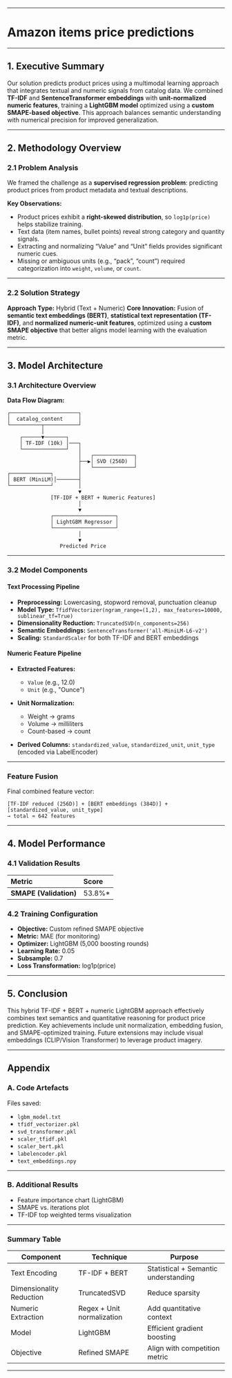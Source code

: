 
---

#  **Amazon items price predictions**

---

## **1. Executive Summary**

Our solution predicts product prices using a multimodal learning approach that integrates textual and numeric signals from catalog data.
We combined **TF-IDF** and **SentenceTransformer embeddings** with **unit-normalized numeric features**, training a **LightGBM model** optimized using a **custom SMAPE-based objective**.
This approach balances semantic understanding with numerical precision for improved generalization.

---

## **2. Methodology Overview**

### **2.1 Problem Analysis**

We framed the challenge as a **supervised regression problem**: predicting product prices from product metadata and textual descriptions.

**Key Observations:**

* Product prices exhibit a **right-skewed distribution**, so `log1p(price)` helps stabilize training.
* Text data (item names, bullet points) reveal strong category and quantity signals.
* Extracting and normalizing “Value” and “Unit” fields provides significant numeric cues.
* Missing or ambiguous units (e.g., “pack”, “count”) required categorization into `weight`, `volume`, or `count`.

---

### **2.2 Solution Strategy**

**Approach Type:** Hybrid (Text + Numeric)
**Core Innovation:**
Fusion of **semantic text embeddings (BERT)**, **statistical text representation (TF-IDF)**, and **normalized numeric-unit features**, optimized using a **custom SMAPE objective** that better aligns model learning with the evaluation metric.

---

## **3. Model Architecture**

### **3.1 Architecture Overview**

**Data Flow Diagram:**

```
┌──────────────────────┐
│  catalog_content     │
└──────────┬───────────┘
           │
    ┌──────▼───────┐
    │ TF-IDF (10k) │───┐
    └──────────────┘   │
                       │   ┌─────────────┐
                       ├──▶│ SVD (256D)  │
                       │   └─────────────┘
┌─────────────┐        │
│ BERT (MiniLM)│───────┤
└─────────────┘        │
                       ▼
              [TF-IDF + BERT + Numeric Features]
                       │
                       ▼
              ┌────────────────────┐
              │ LightGBM Regressor │
              └────────────────────┘
                       │
                       ▼
                 Predicted Price
```

---

### **3.2 Model Components**

#### **Text Processing Pipeline**

* **Preprocessing:**
  Lowercasing, stopword removal, punctuation cleanup
* **Model Type:**
  `TfidfVectorizer(ngram_range=(1,2), max_features=10000, sublinear_tf=True)`
* **Dimensionality Reduction:**
  `TruncatedSVD(n_components=256)`
* **Semantic Embeddings:**
  `SentenceTransformer('all-MiniLM-L6-v2')`
* **Scaling:**
  `StandardScaler` for both TF-IDF and BERT embeddings

#### **Numeric Feature Pipeline**

* **Extracted Features:**

  * `Value` (e.g., 12.0)
  * `Unit` (e.g., "Ounce")
* **Unit Normalization:**

  * Weight → grams
  * Volume → milliliters
  * Count-based → count
* **Derived Columns:**
  `standardized_value`, `standardized_unit`, `unit_type` (encoded via LabelEncoder)

---

### **Feature Fusion**

Final combined feature vector:

```
[TF-IDF reduced (256D)] + [BERT embeddings (384D)] + [standardized_value, unit_type]
→ total ≈ 642 features
```

---

## **4. Model Performance**

### **4.1 Validation Results**

| Metric                 | Score         |
| :--------------------- | :------------ |
| **SMAPE (Validation)** |  53.8%*       |



### **4.2 Training Configuration**

* **Objective:** Custom refined SMAPE objective
* **Metric:** MAE (for monitoring)
* **Optimizer:** LightGBM (5,000 boosting rounds)
* **Learning Rate:** 0.05
* **Subsample:** 0.7
* **Loss Transformation:** log1p(price)

---

## **5. Conclusion**

This hybrid TF-IDF + BERT + numeric LightGBM approach effectively combines text semantics and quantitative reasoning for product price prediction.
Key achievements include unit normalization, embedding fusion, and SMAPE-optimized training.
Future extensions may include visual embeddings (CLIP/Vision Transformer) to leverage product imagery.

---

## **Appendix**

### **A. Code Artefacts**

Files saved:

* `lgbm_model.txt`
* `tfidf_vectorizer.pkl`
* `svd_transformer.pkl`
* `scaler_tfidf.pkl`
* `scaler_bert.pkl`
* `labelencoder.pkl`
* `text_embeddings.npy`

---

### **B. Additional Results**

* Feature importance chart (LightGBM)
* SMAPE vs. iterations plot
* TF-IDF top weighted terms visualization

---

###  **Summary Table**

| Component                | Technique                  | Purpose                              |
| ------------------------ | -------------------------- | ------------------------------------ |
| Text Encoding            | TF-IDF + BERT              | Statistical + Semantic understanding |
| Dimensionality Reduction | TruncatedSVD               | Reduce sparsity                      |
| Numeric Extraction       | Regex + Unit normalization | Add quantitative context             |
| Model                    | LightGBM                   | Efficient gradient boosting          |
| Objective                | Refined SMAPE              | Align with competition metric        |

---


